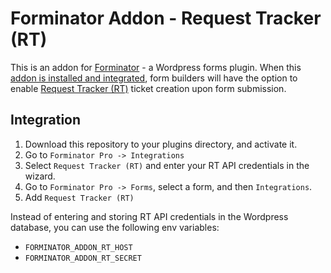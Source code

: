# Forminator Addon - Request Tracker (RT)

This is an addon for [Forminator](https://wordpress.org/plugins/forminator/) - a Wordpress forms plugin. When this [addon is installed and integrated](https://wpmudev.com/docs/wpmu-dev-plugins/forminator/#integrations), form builders will have the option to enable [Request Tracker (RT)](https://bestpractical.com/request-tracker) ticket creation upon form submission.

## Integration
1. Download this repository to your plugins directory, and activate it. 
2. Go to `Forminator Pro -> Integrations`
3. Select `Request Tracker (RT)` and enter your RT API credentials in the wizard.
4. Go to `Forminator Pro -> Forms`, select a form, and then `Integrations`.
5. Add `Request Tracker (RT)` 

Instead of entering and storing RT API credentials in the Wordpress database, you can use the following env variables:
- `FORMINATOR_ADDON_RT_HOST`
- `FORMINATOR_ADDON_RT_SECRET`
